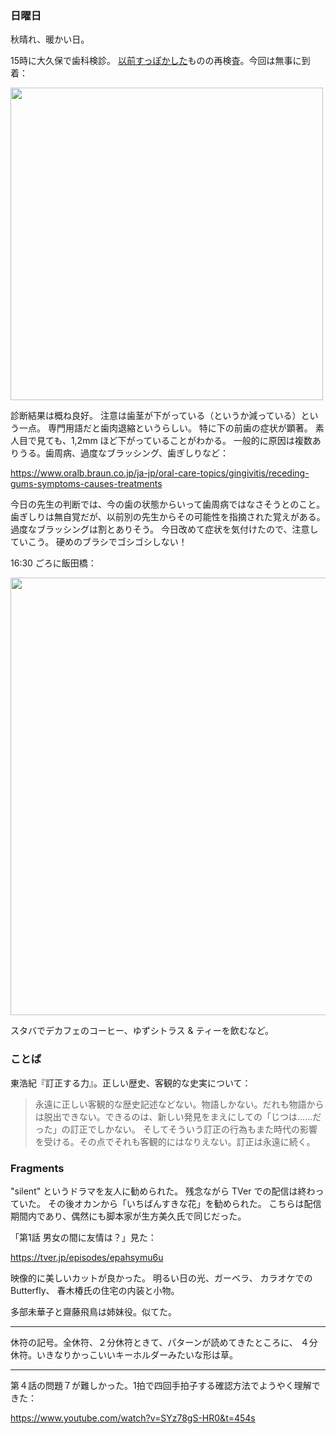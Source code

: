 ### 日曜日

秋晴れ、暖かい日。

15時に大久保で歯科検診。
[以前すっぽかした](https://github.com/toasa/diary/blob/main/2023/07/02.md)ものの再検査。今回は無事に到着：

<img src="https://i.imgur.com/KTXSFxS.jpg" width="500">

診断結果は概ね良好。
注意は歯茎が下がっている（というか減っている）という一点。
専門用語だと歯肉退縮というらしい。
特に下の前歯の症状が顕著。
素人目で見ても、1,2mm ほど下がっていることがわかる。
一般的に原因は複数ありうる。歯周病、過度なブラッシング、歯ぎしりなど：

https://www.oralb.braun.co.jp/ja-jp/oral-care-topics/gingivitis/receding-gums-symptoms-causes-treatments

今日の先生の判断では、今の歯の状態からいって歯周病ではなさそうとのこと。
歯ぎしりは無自覚だが、以前別の先生からその可能性を指摘された覚えがある。
過度なブラッシングは割とありそう。
今日改めて症状を気付けたので、注意していこう。
硬めのブラシでゴシゴシしない！

16:30 ごろに飯田橋：

<img src="https://i.imgur.com/udD3wbi.jpg" width="700">

スタバでデカフェのコーヒー、ゆずシトラス & ティーを飲むなど。

### ことば

東浩紀『訂正する力』。正しい歴史、客観的な史実について：

> 永遠に正しい客観的な歴史記述などない。物語しかない。だれも物語からは脱出できない。できるのは、新しい発見をまえにしての「じつは……だった」の訂正でしかない。 そしてそういう訂正の行為もまた時代の影響を受ける。その点でそれも客観的にはなりえない。訂正は永遠に続く。

### Fragments

"silent" というドラマを友人に勧められた。
残念ながら TVer での配信は終わっていた。
その後オカンから「いちばんすきな花」を勧められた。
こちらは配信期間内であり、偶然にも脚本家が生方美久氏で同じだった。

「第1話 男女の間に友情は？」見た：

https://tver.jp/episodes/epahsymu6u

映像的に美しいカットが良かった。
明るい日の光、ガーベラ、
カラオケでの Butterfly、
春木椿氏の住宅の内装と小物。

多部未華子と齋藤飛鳥は姉妹役。似てた。

---

休符の記号。全休符、２分休符ときて、パターンが読めてきたところに、
４分休符。いきなりかっこいいキーホルダーみたいな形は草。

---

第４話の問題７が難しかった。1拍で四回手拍子する確認方法でようやく理解できた：

https://www.youtube.com/watch?v=SYz78gS-HR0&t=454s